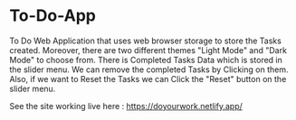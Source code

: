 # To-Do-App
To Do Web Application that uses web browser storage to store the Tasks created. Moreover, there are two different themes "Light Mode" and "Dark Mode" to choose from. There is Completed Tasks Data which is stored in the slider menu. We can remove the completed Tasks by Clicking on them. Also, if we want to Reset the Tasks we can Click the "Reset" button on the slider menu.

See the site working live here : https://doyourwork.netlify.app/

